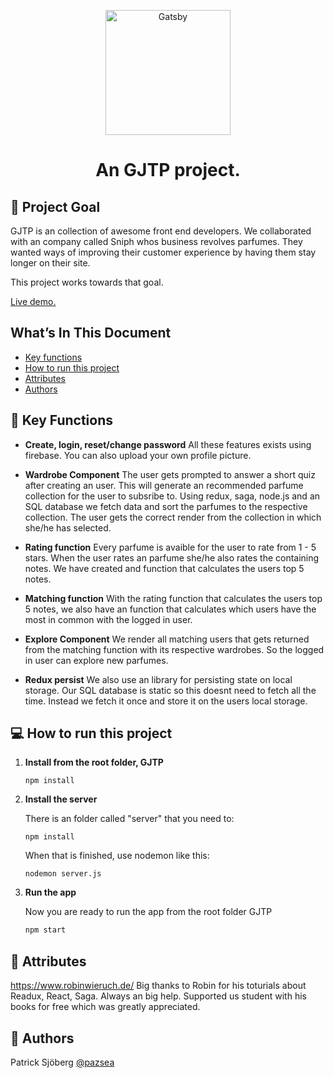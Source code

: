 <p align="center">
<a href=# >
    <img alt="Gatsby" src="https://firebasestorage.googleapis.com/v0/b/gjtpsniph.appspot.com/o/appImages%2FsniphLogo.png?alt=media&token=9562e27a-c1d9-46fd-b760-c0625049e9a3" width="200" />
    </a>
</p>
<h1 align="center">
  An GJTP project.
</h1>

## 🚩 Project Goal

GJTP is an collection of awesome front end developers. We collaborated with an company called Sniph whos business revolves parfumes. They wanted ways of improving their customer experience by having them stay longer on their site.

This project works towards that goal. 

  <a href="http://gjtp.surge.sh/">
    Live demo.
  </a>


## What’s In This Document

- [Key functions](#-key-functions)
- [How to run this project](#-how-to-run-this-project)
- [Attributes](#-attributes)
- [Authors](#-authors)



## 🔔 Key Functions

- **Create, login, reset/change password** All these features exists using firebase. You can also upload your own profile picture.

- **Wardrobe Component** The user gets prompted to answer a short quiz after creating an user. This will generate an recommended parfume collection for the user to subsribe to. Using redux, saga, node.js and an SQL database we fetch data and sort the parfumes to the respective collection. The user gets the correct render from the collection in which she/he has selected.

- **Rating function** Every parfume is avaible for the user to rate from 1 - 5 stars. When the user rates an parfume she/he also rates the containing notes. We have created and function that calculates the users top 5 notes.

- **Matching function** With the rating function that calculates the users top 5 notes, we also have an function that calculates which users have the most in common with the logged in user. 

- **Explore Component** We render all matching users that gets returned from the matching function with its respective wardrobes. So the logged in user can explore new parfumes.

- **Redux persist** We also use an library for persisting state on local storage. Our SQL database is static so this doesnt need to fetch all the time. Instead we fetch it once and store it on the users local storage.



## 💻 How to run this project
1. **Install from the root folder, GJTP**

   ```shell
   npm install

   ```

2. **Install the server**

   There is an folder called "server" that you need to:
   
   ```shell
   npm install

   ```
   
   When that is finished, use nodemon like this:
   
      ```shell
   nodemon server.js

   ```

3. **Run the app**

   Now you are ready to run the app from the root folder GJTP

   ```sh
   npm start
   ```
   
## 👏 Attributes
<a href="https://www.robinwieruch.de/">https://www.robinwieruch.de/</a> Big thanks to Robin for his toturials about Readux, React, Saga. Always an big help. Supported us student with his books for free which was greatly appreciated. <br>


## 📓 Authors
Patrick Sjöberg <a href="https://github.com/pazsea">@pazsea</a> 

